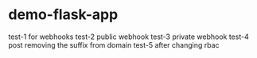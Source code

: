 # demo-flask-app
test-1 for webhooks
test-2 public webhook
test-3 private webhook
test-4 post removing the suffix from domain
test-5 after changing rbac
